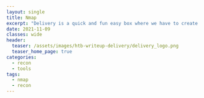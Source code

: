 ```yaml
---
layout: single
title: Nmap
excerpt: "Delivery is a quick and fun easy box where we have to create a MatterMost account and validate it by using automatic email accounts created by the OsTicket application. The admins on this platform have very poor security practices and put plaintext credentials in MatterMost. Once we get the initial shell with the creds from MatterMost we'll poke around MySQL and get a root password bcrypt hash. Using a hint left in the MatterMost channel about the password being a variation of PleaseSubscribe!, we'll use hashcat combined with rules to crack the password then get the root shell."
date: 2021-11-09
classes: wide
header:
  teaser: /assets/images/htb-writeup-delivery/delivery_logo.png
  teaser_home_page: true
categories:
  - recon
  - tools
tags:  
  - nmap
  - recon
---
```

